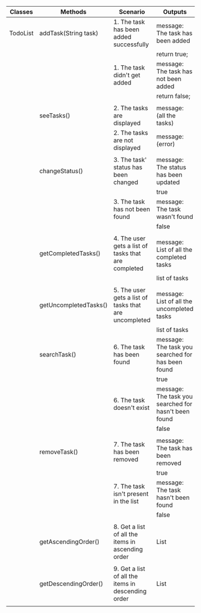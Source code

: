<!--
1. I want to add tasks to my todo list.
2. I want to see all the tasks in my todo list.
3. I want to change the status of a task between incomplete and complete.
4. I want to be able to get only the complete tasks.
5. I want to be able to get only the incomplete tasks.
6. I want to search for a task and receive a message that says it wasn't found if it doesn't exist.
7. I want to remove tasks from my list.
8. I want to see all the tasks in my list ordered alphabetically in ascending order.
9. I want to see all the tasks in my list ordered alphabetically in descending order.

-->

| Classes  | Methods               | Scenario                                              | Outputs                                              |
|----------|-----------------------|-------------------------------------------------------|------------------------------------------------------|
| TodoList | addTask(String task)  | 1. The task has been added successfully               | message: The task has been added                     |
|          |                       |                                                       | return true;                                         |
|          |                       | 1. The task didn't get added                          | message: The task has not been added                 |
|          |                       |                                                       | return false;                                        |
|          |                       |                                                       |                                                      |
|          | seeTasks()            | 2. The tasks are displayed                            | message: (all the tasks)                             |
|          |                       | 2. The tasks are not displayed                        | message: (error)                                     |
|          |                       |                                                       |                                                      |
|          | changeStatus()        | 3. The task' status has been changed                  | message: The status has been updated                 |
|          |                       |                                                       | true                                                 |
|          |                       | 3. The task has not been found                        | message: The task wasn't found                       |
|          |                       |                                                       | false                                                |
|          |                       |                                                       |                                                      |
|          | getCompletedTasks()   | 4. The user gets a list of tasks that are completed   | message: List of all the completed tasks             |
|          |                       |                                                       | list of tasks                                        |
|          |                       |                                                       |                                                      |
|          | getUncompletedTasks() | 5. The user gets a list of tasks that are uncompleted | message: List of all the uncompleted tasks           |
|          |                       |                                                       | list of tasks                                        |
|          | searchTask()          | 6. The task has been found                            | message: The task you searched for has been found    |
|          |                       |                                                       | true                                                 |
|          |                       | 6. The task doesn't exist                             | message: The task you searched for hasn't been found |
|          |                       |                                                       | false                                                |
|          |                       |                                                       |                                                      |
|          | removeTask()          | 7. The task has been removed                          | message: The task has been removed                   |
|          |                       |                                                       | true                                                 |
|          |                       | 7. The task isn't present in the list                 | message: The task hasn't been found                  |
|          |                       |                                                       | false                                                |
|          |                       |                                                       |                                                      |
|          | getAscendingOrder()   | 8. Get a list of all the items in ascending order     | List                                                 |
|          |                       |                                                       |                                                      |
|          | getDescendingOrder()  | 9. Get a list of all the items in descending order    | List                                                 |
|          |                       |                                                       |                                                      |


